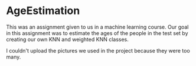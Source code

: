 # AgeEstimation

This was an assignment given to us in a machine learning course.
Our goal in this assignment was to estimate the ages of the people 
in the test set by creating our own KNN and weighted KNN classes.

I couldn't upload the pictures we used in the project because they were too many.
